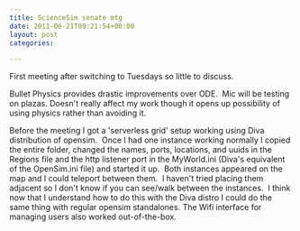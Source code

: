 ```yaml
---
title: ScienceSim senate mtg
date: 2011-06-21T09:21:54+00:00
layout: post
categories:

---
```

First meeting after switching to Tuesdays so little to discuss.

Bullet Physics provides drastic improvements over ODE.  Mic will be testing on plazas. Doesn't really affect my work though it opens up possibility of using physics rather than avoiding it.

Before the meeting I got a 'serverless grid' setup working using Diva distribution of opensim.  Once I had one instance working normally I copied the entire folder, changed the names, ports, locations, and uuids in the Regions file and the http listener port in the MyWorld.ini (Diva's equivalent of the OpenSim.ini file) and started it up.  Both instances appeared on the map and I could teleport between them.  I haven't tried placing them adjacent so I don't know if you can see/walk between the instances.  I think now that I understand how to do this with the Diva distro I could do the same thing with regular opensim standalones. The Wifi interface for managing users also worked out-of-the-box.
